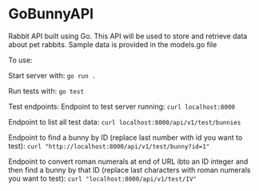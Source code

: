 # GoBunnyAPI
Rabbit API built using Go.
This API will be used to store and retrieve data about pet rabbits. 
Sample data is provided in the models.go file

To use:

Start server with:
`` go run . ``

Run tests with:
``go test``

Test endpoints:
Endpoint to test server running: 
`` curl localhost:8000 ``

Endpoint to list all test data: 
`` curl localhost:8000/api/v1/test/bunnies `` 

Endpoint to find a bunny by ID (replace last number with id you want to test):
``curl "http://localhost:8000/api/v1/test/bunny?id=1"``

Endpoint to convert roman numerals at end of URL ibto an ID integer and then find a bunny by that ID (replace last characters with roman numerals you want to test):
``curl "localhost:8000/api/v1/test/IV"``
